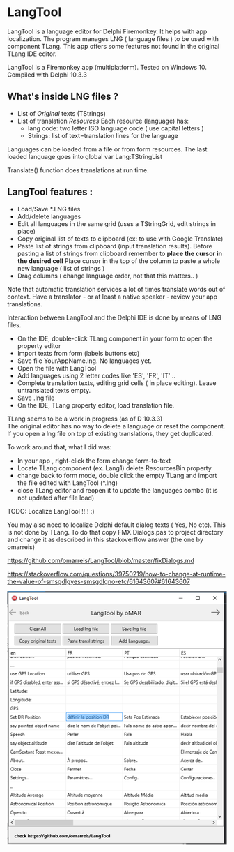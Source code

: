 # LangTool
LangTool is a language editor for Delphi Firemonkey. It helps with app localization.
The program manages LNG ( language files ) to be used with component TLang.
This app offers some features not found in the original TLang IDE editor.

LangTool is a Firemonkey app (multiplatform). Tested on Windows 10.
Compiled with Delphi 10.3.3

## What's inside LNG files ?
* List of *Original* texts (TStrings) 
* List of translation *Resources*
  Each resource (language) has: 
    * lang code: two letter ISO language code ( use capital letters )
    * Strings: list of text=translation lines for the language

Languages can be loaded from a file or from form resources.
The last loaded language goes into global var Lang:TStringList

Translate() function does translations at run time.
    
## LangTool  features :
* Load/Save *.LNG files 
* Add/delete languages
* Edit all languages in the same grid (uses a TStringGrid, edit strings in place)
* Copy original list of texts to clipboard (ex: to use with Google Translate) 
* Paste list of strings from clipboard (input translation results). 
  Before pasting a list of strings from clipboard remember to **place the cursor in the desired cell** 
  Place cursor in the top of the column to paste a whole new language ( list of strings )
* Drag columns ( change language order, not that this matters.. )   
  
Note that automatic translation services a lot of times translate words out of context.
Have a translator - or at least a native speaker - review your app translations.

Interaction between LangTool and the Delphi IDE is done by means of LNG files.

* On the IDE, double-click TLang component in your form to open the property editor
* Import texts from form (labels buttons etc)
* Save file YourAppName.lng. No languages yet.
* Open the file with LangTool
* Add languages using 2 letter codes like 'ES', 'FR', 'IT' .. 
* Complete translation texts, editing grid cells ( in place editing). 
Leave untranslated texts empty. 
* Save .lng file
* On the IDE, TLang property editor, load translation file.

TLang seems to be a work  in progress (as of D 10.3.3)  
The original editor has no way to delete a language or reset the component. 
If you open a lng file on top of existing translations, they get duplicated.

To work around that, what I did was:

* In your app , right-click the form change form-to-text 
* Locate TLang component (ex. Lang1) delete ResourcesBin property 
* change back to form mode, double click the empty TLang and import the file edited with LangTool (*.lng)
* close TLang editor and reopen it to update the languages combo (it is not updated after file load)

TODO: Localize LangTool !!!!   :)

You may also need to localize Delphi default dialog texts ( Yes, No etc). This is not done by TLang.
To do that copy FMX.Dialogs.pas to project directory and change it 
as described in this stackoverflow answer (the one by omarreis)

https://github.com/omarreis/LangTool/blob/master/fixDialogs.md

https://stackoverflow.com/questions/39750219/how-to-change-at-runtime-the-value-of-smsgdlgyes-smsgdlgno-etc/61643607#61643607

![LangTool screen screenshot](LangToolShot.png)

